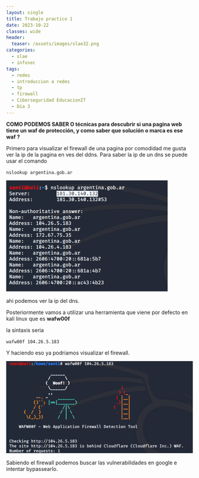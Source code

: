 ```yaml
---
layout: single
title: Trabajo practico 1
date: 2023-10-22
classes: wide
header:
  teaser: /assets/images/slae32.png
categories:
  - slae
  - infosec
tags:
  - redes
  - introduccion a redes
  - tp
  - firewall
  - Ciberseguridad EducacionIT
  - Dia 3
---
```


**COMO PODEMOS SABER O técnicas para descubrir si una pagina web tiene un waf de protección, y como saber que solución o marca es ese waf ?**


Primero para visualizar el firewall de una pagina por comodidad me gusta ver la ip de la pagina en ves del ddns.
Para saber la ip de un dns se puede usar el comando

```
nslookup argentina.gob.ar
```


![[Pasted image 20231122124818.png]](../assets/images/img-tp-22-11/Pasted%20image%2020231122124818.png)

ahi podemos ver la ip del dns.

Posteriormente vamos a utilizar una herramienta que viene por defecto en kali linux que es **wafw00f**

la sintaxis seria
```
wafw00f 104.26.5.183
```


Y haciendo eso ya podriamos visualizar el firewall.

![[Pasted image 20231122130832.png]](../assets/images/img-tp-22-11/Pasted%20image%2020231122130832.png)

Sabiendo el firewall podemos buscar las vulnerabilidades en google e intentar bypassearlo.

